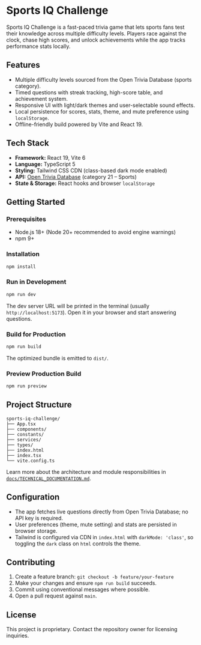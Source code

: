 # Sports IQ Challenge

Sports IQ Challenge is a fast-paced trivia game that lets sports fans test their knowledge across multiple difficulty levels. Players race against the clock, chase high scores, and unlock achievements while the app tracks performance stats locally.

## Features
- Multiple difficulty levels sourced from the Open Trivia Database (sports category).
- Timed questions with streak tracking, high-score table, and achievement system.
- Responsive UI with light/dark themes and user-selectable sound effects.
- Local persistence for scores, stats, theme, and mute preference using `localStorage`.
- Offline-friendly build powered by Vite and React 19.

## Tech Stack
- **Framework:** React 19, Vite 6
- **Language:** TypeScript 5
- **Styling:** Tailwind CSS CDN (class-based dark mode enabled)
- **API:** [Open Trivia Database](https://opentdb.com/) (category 21 – Sports)
- **State & Storage:** React hooks and browser `localStorage`

## Getting Started

### Prerequisites
- Node.js 18+ (Node 20+ recommended to avoid engine warnings)
- npm 9+

### Installation
```bash
npm install
```

### Run in Development
```bash
npm run dev
```
The dev server URL will be printed in the terminal (usually `http://localhost:5173`). Open it in your browser and start answering questions.

### Build for Production
```bash
npm run build
```
The optimized bundle is emitted to `dist/`.

### Preview Production Build
```bash
npm run preview
```

## Project Structure
```
sports-iq-challenge/
├── App.tsx
├── components/
├── constants/
├── services/
├── types/
├── index.html
├── index.tsx
└── vite.config.ts
```

Learn more about the architecture and module responsibilities in [`docs/TECHNICAL_DOCUMENTATION.md`](docs/TECHNICAL_DOCUMENTATION.md).

## Configuration
- The app fetches live questions directly from Open Trivia Database; no API key is required.
- User preferences (theme, mute setting) and stats are persisted in browser storage.
- Tailwind is configured via CDN in `index.html` with `darkMode: 'class'`, so toggling the `dark` class on `html` controls the theme.

## Contributing
1. Create a feature branch: `git checkout -b feature/your-feature`
2. Make your changes and ensure `npm run build` succeeds.
3. Commit using conventional messages where possible.
4. Open a pull request against `main`.

## License
This project is proprietary. Contact the repository owner for licensing inquiries.
